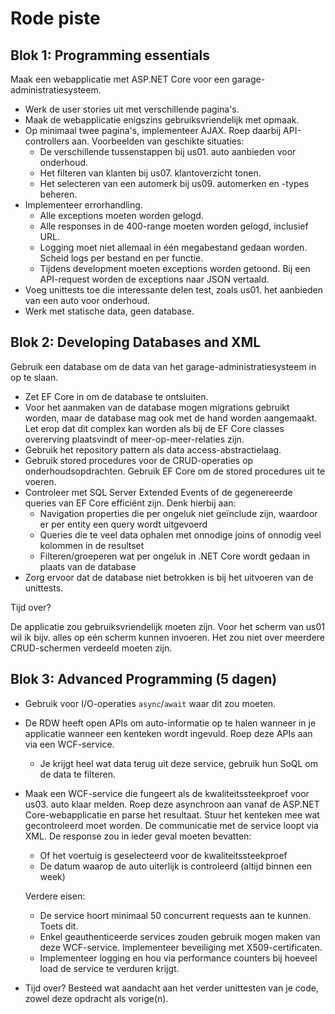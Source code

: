 # Rode piste

## Blok 1: Programming essentials

Maak een webapplicatie met ASP.NET Core voor een garage-administratiesysteem.

* Werk de user stories uit met verschillende pagina's.
* Maak de webapplicatie enigszins gebruiksvriendelijk met opmaak.
* Op minimaal twee pagina's, implementeer AJAX. Roep daarbij API-controllers aan. Voorbeelden van geschikte situaties:
  * De verschillende tussenstappen bij us01. auto aanbieden voor onderhoud.
  * Het filteren van klanten bij us07. klantoverzicht tonen.
  * Het selecteren van een automerk bij us09. automerken en -types beheren.
* Implementeer errorhandling.
  * Alle exceptions moeten worden gelogd.
  * Alle responses in de 400-range moeten worden gelogd, inclusief URL.
  * Logging moet niet allemaal in één megabestand gedaan worden. Scheid logs per bestand en per functie.
  * Tijdens development moeten exceptions worden getoond. Bij een API-request worden de exceptions naar JSON vertaald.
* Voeg unittests toe die interessante delen test, zoals us01. het aanbieden van een auto voor onderhoud.
* Werk met statische data, geen database.

## Blok 2: Developing Databases and XML

Gebruik een database om de data van het garage-administratiesysteem in op te slaan.

* Zet EF Core in om de database te ontsluiten.
* Voor het aanmaken van de database mogen migrations gebruikt worden, maar de database mag ook met de hand worden aangemaakt. Let erop dat dit complex kan worden als bij de EF Core classes overerving plaatsvindt of meer-op-meer-relaties zijn.
* Gebruik het repository pattern als data access-abstractielaag.
* Gebruik stored procedures voor de CRUD-operaties op onderhoudsopdrachten. Gebruik EF Core om de stored procedures uit te voeren.
* Controleer met SQL Server Extended Events of de gegenereerde queries van EF Core efficiënt zijn. Denk hierbij aan:
  * Navigation properties die per ongeluk niet geïnclude zijn, waardoor er per entity een query wordt uitgevoerd
  * Queries die te veel data ophalen met onnodige joins of onnodig veel kolommen in de resultset
  * Filteren/groeperen wat per ongeluk in .NET Core wordt gedaan in plaats van de database
* Zorg ervoor dat de database niet betrokken is bij het uitvoeren van de unittests.

Tijd over?

De applicatie zou gebruiksvriendelijk moeten zijn. Voor het scherm van us01 wil ik bijv. alles op eén scherm kunnen invoeren. Het zou niet over meerdere CRUD-schermen verdeeld moeten zijn.

## Blok 3: Advanced Programming (5 dagen)

* Gebruik voor I/O-operaties `async`/`await` waar dit zou moeten.
* De RDW heeft open APIs om auto-informatie op te halen wanneer in je applicatie wanneer een kenteken wordt ingevuld. Roep deze APIs aan via een WCF-service.
  * Je krijgt heel wat data terug uit deze service, gebruik hun SoQL om de data te filteren.
* Maak een WCF-service die fungeert als de kwaliteitssteekproef voor us03. auto klaar melden. Roep deze asynchroon aan vanaf de ASP.NET Core-webapplicatie en parse het resultaat. Stuur het kenteken mee wat gecontroleerd moet worden. De communicatie met de service loopt via XML. De response zou in ieder geval moeten bevatten:
  * Of het voertuig is geselecteerd voor de kwaliteitssteekproef
  * De datum waarop de auto uiterlijk is controleerd (altijd binnen een week)

  Verdere eisen:
  * De service hoort minimaal 50 concurrent requests aan te kunnen. Toets dit.
  * Enkel geauthenticeerde services zouden gebruik mogen maken van deze WCF-service. Implementeer beveiliging met X509-certificaten.
  * Implementeer logging en hou via performance counters bij hoeveel load de service te verduren krijgt.
- Tijd over? Besteed wat aandacht aan het verder unittesten van je code, zowel deze opdracht als vorige(n).
